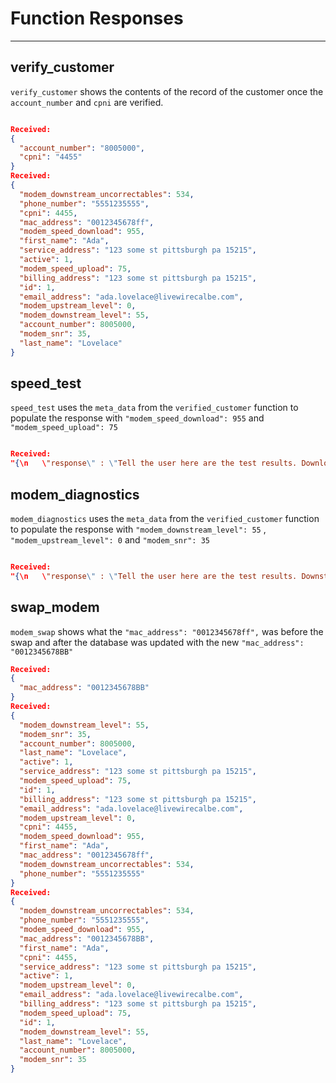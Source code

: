 # Function Responses
----------------------


verify_customer
-----------------

`verify_customer` shows the contents of the record of the customer once the `account_number` and `cpni` are verified.

```json

Received:
{
  "account_number": "8005000",
  "cpni": "4455"
}
Received:
{
  "modem_downstream_uncorrectables": 534,
  "phone_number": "5551235555",
  "cpni": 4455,
  "mac_address": "0012345678ff",
  "modem_speed_download": 955,
  "first_name": "Ada",
  "service_address": "123 some st pittsburgh pa 15215",
  "active": 1,
  "modem_speed_upload": 75,
  "billing_address": "123 some st pittsburgh pa 15215",
  "id": 1,
  "email_address": "ada.lovelace@livewirecalbe.com",
  "modem_upstream_level": 0,
  "modem_downstream_level": 55,
  "account_number": 8005000,
  "modem_snr": 35,
  "last_name": "Lovelace"
}
```

speed_test
-----------------

`speed_test` uses the `meta_data` from the `verified_customer` function to populate the response with `"modem_speed_download": 955` and `"modem_speed_upload": 75`

```json

Received:
"{\n   \"response\" : \"Tell the user here are the test results. Download speed: 955 megabits, Upload speed: 75 megabits\"\n}\n"
```

modem_diagnostics
-------------------

`modem_diagnostics` uses the `meta_data` from the `verified_customer` function to populate the response with `"modem_downstream_level": 55` , `"modem_upstream_level": 0` and `"modem_snr": 35`

```json

Received:
"{\n   \"response\" : \"Tell the user here are the test results. Downstream level: 55, Upstream level: 0, Modem SNR: 35\"\n}\n"
```

swap_modem
------------

`modem_swap` shows what the `"mac_address": "0012345678ff",` was before the swap and after the database was updated with the new `"mac_address": "0012345678BB"`

```json
Received:
{
  "mac_address": "0012345678BB"
}
Received:
{
  "modem_downstream_level": 55,
  "modem_snr": 35,
  "account_number": 8005000,
  "last_name": "Lovelace",
  "active": 1,
  "service_address": "123 some st pittsburgh pa 15215",
  "modem_speed_upload": 75,
  "id": 1,
  "billing_address": "123 some st pittsburgh pa 15215",
  "email_address": "ada.lovelace@livewirecalbe.com",
  "modem_upstream_level": 0,
  "cpni": 4455,
  "modem_speed_download": 955,
  "first_name": "Ada",
  "mac_address": "0012345678ff",
  "modem_downstream_uncorrectables": 534,
  "phone_number": "5551235555"
}
Received:
{
  "modem_downstream_uncorrectables": 534,
  "phone_number": "5551235555",
  "modem_speed_download": 955,
  "mac_address": "0012345678BB",
  "first_name": "Ada",
  "cpni": 4455,
  "service_address": "123 some st pittsburgh pa 15215",
  "active": 1,
  "modem_upstream_level": 0,
  "email_address": "ada.lovelace@livewirecalbe.com",
  "billing_address": "123 some st pittsburgh pa 15215",
  "modem_speed_upload": 75,
  "id": 1,
  "modem_downstream_level": 55,
  "last_name": "Lovelace",
  "account_number": 8005000,
  "modem_snr": 35
}

```




